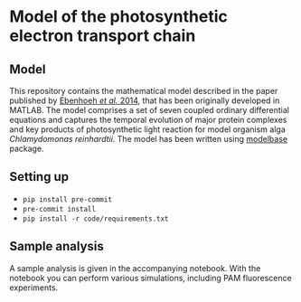 # Model of the photosynthetic electron transport chain

## Model
This repository contains the mathematical model described in the paper published by [Ebenhoeh *et al.* 2014](http://dx.doi.org/10.1098/rstb.2013.0223), that has been originally developed in MATLAB. The model comprises a set of seven coupled ordinary differential equations and captures the temporal evolution of major protein complexes and key products of photosynthetic light reaction for model organism alga *Chlamydomonas reinhardtii*. The model has been written using [modelbase](https://github.com/QTB-HHU/modelbase) package.

## Setting up

- `pip install pre-commit`
- `pre-commit install`
- `pip install -r code/requirements.txt`

## Sample analysis
A sample analysis is given in the accompanying notebook. With the notebook you can perform various simulations, including PAM fluorescence experiments.


